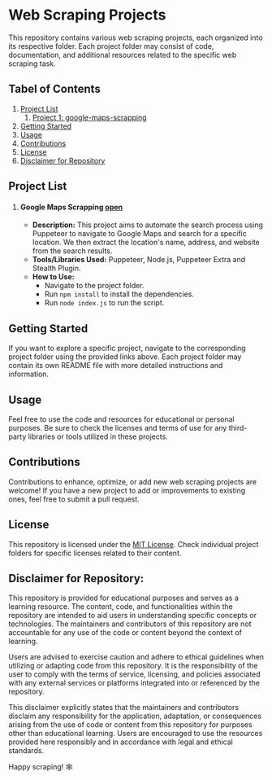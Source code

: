 # Web Scraping Projects

This repository contains various web scraping projects, each organized into its respective folder. Each project folder may consist of code, documentation, and additional resources related to the specific web scraping task.

## Tabel of Contents

1. [Project List](#project-list)
   1. [Project 1: google-maps-scrapping](#google-maps-scrapping-open)
2. [Getting Started](#getting-started)
3. [Usage](#usage)
4. [Contributions](#contributions)
5. [License](#license)
6. [Disclaimer for Repository](#disclaimer-for-repository)

## Project List

1. #### Google Maps Scrapping **[open](google-maps-scrapping/)**
   - **Description:** This project aims to automate the search process using Puppeteer to navigate to Google Maps and search for a specific location. We then extract the location's name, address, and website from the search results.
   - **Tools/Libraries Used:** Puppeteer, Node.js, Puppeteer Extra and Stealth Plugin.
   - **How to Use:**
     - Navigate to the project folder.
     - Run `npm install` to install the dependencies.
     - Run `node index.js` to run the script.

## Getting Started

If you want to explore a specific project, navigate to the corresponding project folder using the provided links above. Each project folder may contain its own README file with more detailed instructions and information.

## Usage

Feel free to use the code and resources for educational or personal purposes. Be sure to check the licenses and terms of use for any third-party libraries or tools utilized in these projects.

## Contributions

Contributions to enhance, optimize, or add new web scraping projects are welcome! If you have a new project to add or improvements to existing ones, feel free to submit a pull request.

## License

This repository is licensed under the [MIT License](LICENSE). Check individual project folders for specific licenses related to their content.

## Disclaimer for Repository:

This repository is provided for educational purposes and serves as a learning resource. The content, code, and functionalities within the repository are intended to aid users in understanding specific concepts or technologies. The maintainers and contributors of this repository are not accountable for any use of the code or content beyond the context of learning.

Users are advised to exercise caution and adhere to ethical guidelines when utilizing or adapting code from this repository. It is the responsibility of the user to comply with the terms of service, licensing, and policies associated with any external services or platforms integrated into or referenced by the repository.

This disclaimer explicitly states that the maintainers and contributors disclaim any responsibility for the application, adaptation, or consequences arising from the use of code or content from this repository for purposes other than educational learning. Users are encouraged to use the resources provided here responsibly and in accordance with legal and ethical standards.

Happy scraping! 🕸️
